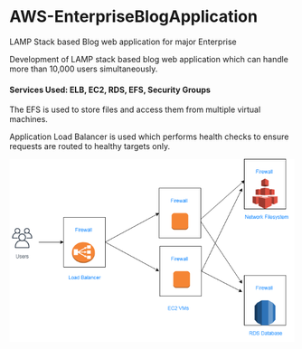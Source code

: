 # AWS-EnterpriseBlogApplication
LAMP Stack based Blog web application for major Enterprise

Development of LAMP stack based blog web application which can handle more than 10,000 users simultaneously.

#### Services Used: ELB, EC2, RDS, EFS, Security Groups

The EFS is used to store files and access them from multiple virtual machines. 

Application Load Balancer is used which performs health checks to ensure requests are routed to healthy targets only.


![Blog Web App](arch.png)
